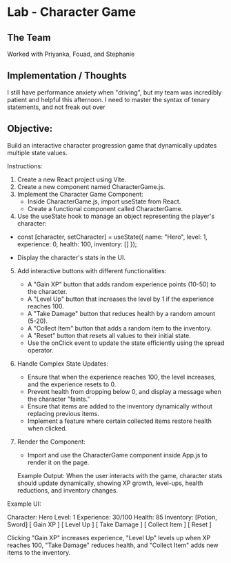 # Lab - Character Game

## The Team
Worked with Priyanka, Fouad, and Stephanie

## Implementation / Thoughts
I still have performance anxiety when "driving", but my team was incredibly patient and helpful this afternoon. I need to master the syntax of tenary statements, and not freak out over 

## Objective:

Build an interactive character progression game that dynamically updates multiple state values.

Instructions:

1. Create a new React project using Vite.
2. Create a new component named CharacterGame.js.
3. Implement the Character Game Component:
    - Inside CharacterGame.js, import useState from React.
    - Create a functional component called CharacterGame.
4. Use the useState hook to manage an object representing the player's character:

- const [character, setCharacter] = useState({
  name: "Hero",
  level: 1,
  experience: 0,
  health: 100,
  inventory: []
});

- Display the character's stats in the UI.

5. Add interactive buttons with different functionalities:
    - A "Gain XP" button that adds random experience points (10-50) to the character.
    - A "Level Up" button that increases the level by 1 if the experience reaches 100.
    - A "Take Damage" button that reduces health by a random amount (5-20).
    - A "Collect Item" button that adds a random item to the inventory.
    - A "Reset" button that resets all values to their initial state.
    -  Use the onClick event to update the state efficiently using the spread operator.

6. Handle Complex State Updates:
    - Ensure that when the experience reaches 100, the level increases, and the experience resets to 0.
    - Prevent health from dropping below 0, and display a message when the character "faints."
    - Ensure that items are added to the inventory dynamically without replacing previous items.
    - Implement a feature where certain collected items restore health when clicked.

7. Render the Component:
    - Import and use the CharacterGame component inside App.js to render it on the page.

    Example Output:
    When the user interacts with the game, character stats should update dynamically, showing XP growth, level-ups, health reductions, and inventory changes.

Example UI:

Character: Hero
Level: 1
Experience: 30/100
Health: 85
Inventory: [Potion, Sword]
[ Gain XP ]  [ Level Up ]  [ Take Damage ]  [ Collect Item ]  [ Reset ]


Clicking "Gain XP" increases experience, "Level Up" levels up when XP reaches 100, "Take Damage" reduces health, and "Collect Item" adds new items to the inventory.